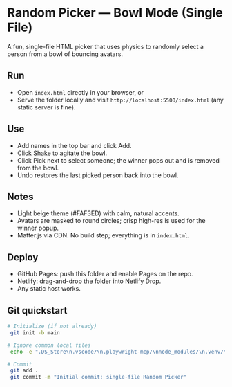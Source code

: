 # Random Picker — Bowl Mode (Single File)

A fun, single-file HTML picker that uses physics to randomly select a person from a bowl of bouncing avatars.

## Run
- Open `index.html` directly in your browser, or
- Serve the folder locally and visit `http://localhost:5500/index.html` (any static server is fine).

## Use
- Add names in the top bar and click Add.
- Click Shake to agitate the bowl.
- Click Pick next to select someone; the winner pops out and is removed from the bowl.
- Undo restores the last picked person back into the bowl.

## Notes
- Light beige theme (#FAF3ED) with calm, natural accents.
- Avatars are masked to round circles; crisp high-res is used for the winner popup.
- Matter.js via CDN. No build step; everything is in `index.html`.

## Deploy
- GitHub Pages: push this folder and enable Pages on the repo.
- Netlify: drag-and-drop the folder into Netlify Drop.
- Any static host works.

## Git quickstart
```bash
# Initialize (if not already)
 git init -b main

# Ignore common local files
 echo -e ".DS_Store\n.vscode/\n.playwright-mcp/\nnode_modules/\n.venv/\n.env/" > .gitignore

# Commit
 git add .
 git commit -m "Initial commit: single-file Random Picker"
```

